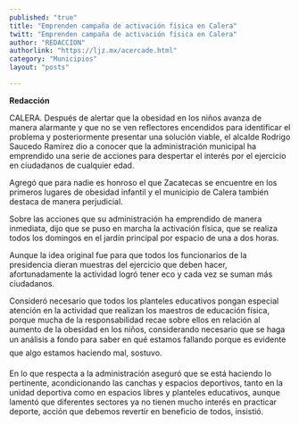 ```yaml
---
published: "true"
title: "Emprenden campaña de activación física en Calera"
twitt: "Emprenden campaña de activación física en Calera"
author: "REDACCION"
authorlink: "https://ljz.mx/acercade.html"
category: "Municipios"
layout: "posts"

---
```


**Redacción**


  CALERA. Después de alertar que la obesidad en los niños avanza de manera alarmante y que no se ven reflectores encendidos para identificar el problema y posteriormente presentar una solución viable, el alcalde Rodrigo Saucedo Ramírez dio a conocer que la administración municipal ha emprendido una serie de acciones para despertar el interés por el ejercicio en ciudadanos de cualquier edad.



  Agregó que para nadie es honroso el que Zacatecas se encuentre en los primeros lugares de obesidad infantil y el municipio de Calera también destaca de manera perjudicial.



  Sobre las acciones que su administración ha emprendido de manera inmediata, dijo que se puso en marcha la activación física, que se realiza todos los domingos en el jardín principal por espacio de una a dos horas.



  Aunque la idea original fue para que todos los funcionarios de la presidencia dieran muestras del ejercicio que deben hacer, afortunadamente la actividad logró tener eco y cada vez se suman más ciudadanos.



  Consideró necesario que todos los planteles educativos pongan especial atención en la actividad que realizan los maestros de educación física, porque mucha de la responsabilidad recae sobre ellos en relación al aumento de la obesidad en los niños, considerando necesario que se haga un análisis a fondo para saber en qué estamos fallando porque es evidente que algo estamos haciendo mal, sostuvo.



  En lo que respecta a la administración aseguró que se está haciendo lo pertinente, acondicionando las canchas y espacios deportivos, tanto en la unidad deportiva como en espacios libres y planteles educativos, aunque lamentó que diferentes sectores ya no tienen mucho interés en practicar deporte, acción que debemos revertir en beneficio de todos, insistió.


 
